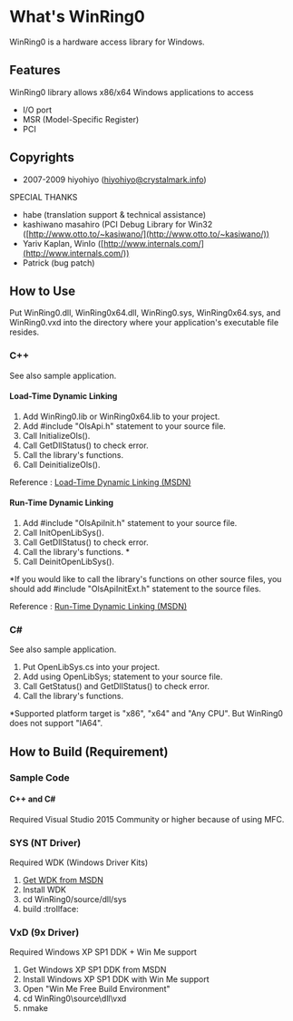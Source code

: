 # What's WinRing0
WinRing0 is a hardware access library for Windows.

## Features
WinRing0 library allows x86/x64 Windows applications to access
 * I/O port
 * MSR (Model-Specific Register)
 * PCI

## Copyrights

 * 2007-2009 hiyohiyo ([hiyohiyo@crystalmark.info](mailto:hiyohiyo@crystalmark.info))

SPECIAL THANKS

 * habe (translation support & technical assistance)
 * kashiwano masahiro (PCI Debug Library for Win32 ([http://www.otto.to/~kasiwano/](http://www.otto.to/~kasiwano/))
 * Yariv Kaplan, WinIo ([http://www.internals.com/](http://www.internals.com/))
 * Patrick (bug patch)

## How to Use
Put WinRing0.dll, WinRing0x64.dll, WinRing0.sys, WinRing0x64.sys, and WinRing0.vxd into the directory where your application's executable file resides.

### C++
See also sample application.

#### Load-Time Dynamic Linking
 1. Add WinRing0.lib or WinRing0x64.lib to your project.
 2. Add #include "OlsApi.h" statement to your source file.
 3. Call InitializeOls().
 4. Call GetDllStatus() to check error.
 5. Call the library's functions.
 6. Call DeinitializeOls().
 
Reference : [Load-Time Dynamic Linking (MSDN)](https://docs.microsoft.com/en-us/windows/win32/dlls/load-time-dynamic-linking) 

#### Run-Time Dynamic Linking 
 1. Add #include "OlsApiInit.h" statement to your source file.
 2. Call InitOpenLibSys().
 3. Call GetDllStatus() to check error.
 4. Call the library's functions. *
 5. Call DeinitOpenLibSys().
 
*If you would like to call the library's functions on other source files, you should add #include "OlsApiInitExt.h" statement to the source files.
 
Reference : [Run-Time Dynamic Linking (MSDN)](https://docs.microsoft.com/en-us/windows/win32/dlls/run-time-dynamic-linking)

### C#
See also sample application.
 1. Put OpenLibSys.cs into your project.
 2. Add using OpenLibSys; statement to your source file.
 3. Call GetStatus() and GetDllStatus() to check error.
 4. Call the library's functions.
 
*Supported platform target is "x86", "x64" and "Any CPU". But WinRing0 does not support "IA64".

## How to Build (Requirement)

### Sample Code

#### C++ and C#
Required Visual Studio 2015 Community or higher because of using MFC.

### SYS (NT Driver)
Required WDK (Windows Driver Kits)
 1. [Get WDK from MSDN](https://docs.microsoft.com/en-us/windows-hardware/drivers/download-the-wdk)
 2. Install WDK
 3. cd WinRing0/source/dll/sys
 4. build :trollface:

### VxD (9x Driver)
Required Windows XP SP1 DDK + Win Me support
 1. Get Windows XP SP1 DDK from MSDN
 2. Install Windows XP SP1 DDK with Win Me support
 3. Open "Win Me Free Build Environment"
 4. cd WinRing0\source\dll\vxd
 5. nmake
